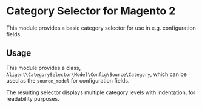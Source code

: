 # Category Selector for Magento 2 #

This module provides a basic category selector for use in e.g. configuration fields.

## Usage
This module provides a class, `Aligent\CategorySelector\Model\Config\Source\Category`, which can be used as the `source_model` for configuration fields.

The resulting selector displays multiple category levels with indentation, for readability purposes.
